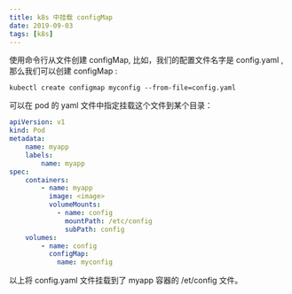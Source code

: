 ```yaml
---
title: k8s 中挂载 configMap
date: 2019-09-03
tags: [k8s]
---
```

使用命令行从文件创建 configMap, 比如，我们的配置文件名字是 config.yaml , 那么我们可以创建 configMap :
```shell
kubectl create configmap myconfig --from-file=config.yaml
```
可以在 pod 的 yaml 文件中指定挂载这个文件到某个目录：
```yaml
apiVersion: v1
kind: Pod
metadata:
    name: myapp
    labels:
        name: myapp
spec:
    containers:
        - name: myapp
          image: <image>
          volumeMounts:
            - name: config
              mountPath: /etc/config
              subPath: config
    volumes:
        - name: config
          configMap:
            name: myconfig
```
以上将 config.yaml 文件挂载到了 myapp 容器的 /et/config 文件。
